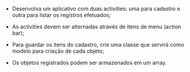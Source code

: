 - Desenvolva um aplicativo com duas activities: uma para cadastro e outra para listar os registros efetuados;

- As activities devem ser alternadas através de itens de menu (action bar);

- Para guardar os itens do cadastro, crie uma classe que servirá como modelo para criação de cada objeto;

- Os objetos registrados podem ser armazenados em um array.
